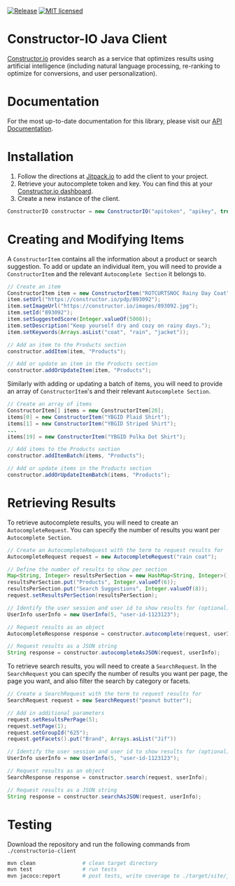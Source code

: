 [![Release](https://jitpack.io/v/Constructor-io/constructorio-java.svg)](https://jitpack.io/#Constructor-io/constructorio-java) [![MIT licensed](https://img.shields.io/badge/license-MIT-blue.svg)](https://github.com/Constructor-io/constructorio-java/blob/master/LICENSE)

# Constructor-IO Java Client
[Constructor.io](http://constructor.io/) provides search as a service that optimizes results using artificial intelligence (including natural language processing, re-ranking to optimize for conversions, and user personalization).

# Documentation
For the most up-to-date documentation for this library, please visit our [API Documentation](https://docs.constructor.io/rest-api.html?java).

# Installation
1. Follow the directions at [Jitpack.io](https://jitpack.io/#Constructor-io/constructorio-java/v4.7.1) to add the client to your project.
2. Retrieve your autocomplete token and key.  You can find this at your [Constructor.io dashboard](https://constructor.io/dashboard).
3. Create a new instance of the client.
```java
ConstructorIO constructor = new ConstructorIO("apitoken", "apikey", true, null);
```

# Creating and Modifying Items
A `ConstructorItem` contains all the information about a product or search suggestion. To add or update an individual item, you will need to provide a `ConstructorItem` and the relevant `Autocomplete Section` it belongs to.

```java
// Create an item
ConstructorItem item = new ConstructorItem("ROTCURTSNOC Rainy Day Coat");
item.setUrl("https://constructor.io/pdp/893092");
item.setImageUrl("https://constructor.io/images/893092.jpg");
item.setId("893092");
item.setSuggestedScore(Integer.valueOf(5000));
item.setDescription("Keep yourself dry and cozy on rainy days.");
item.setKeywords(Arrays.asList("coat", "rain", "jacket"));

// Add an item to the Products section
constructor.addItem(item, "Products");

// Add or update an item in the Products section
constructor.addOrUpdateItem(item, "Products");
```

Similarly with adding or updating a batch of items, you will need to provide an array of `ConstructorItem`'s and their relevant `Autocomplete Section`.
```java
// Create an array of items
ConstructorItem[] items = new ConstructorItem[20];
items[0] = new ConstructorItem("YBGID Plaid Shirt");
items[1] = new ConstructorItem("YBGID Striped Shirt");
...
items[19] = new ConstructorItem("YBGID Polka Dot Shirt");

// Add items to the Products section
constructor.addItemBatch(items, "Products");

// Add or update items in the Products section
constructor.addOrUpdateItemBatch(items, "Products");
```

# Retrieving Results

To retrieve autocomplete results, you will need to create an `AutocompleteRequest`. You can specify the number of results you want per `Autocomplete Section`.

```java
// Create an AutocompleteRequest with the term to request results for
AutocompleteRequest request = new AutocompleteRequest("rain coat");

// Define the number of results to show per section
Map<String, Integer> resultsPerSection = new HashMap<String, Integer>();
resultsPerSection.put("Products", Integer.valueOf(6));
resultsPerSection.put("Search Suggestions", Integer.valueOf(8));
request.setResultsPerSection(resultsPerSection);

// Identify the user session and user id to show results for (optional)
UserInfo userInfo = new UserInfo(5, "user-id-1123123");

// Request results as an object
AutocompleteResponse response = constructor.autocomplete(request, userInfo);

// Request results as a JSON string
String response = constructor.autocompleteAsJSON(request, userInfo);
```

To retrieve search results, you will need to create a `SearchRequest`. In the `SearchRequest` you can specify the number of results you want per page, the page you want, and also filter the search by category or facets. 

```java
// Create a SearchRequest with the term to request results for
SearchRequest request = new SearchRequest("peanut butter");

// Add in additional parameters
request.setResultsPerPage(5);
request.setPage(1);
request.setGroupId("625");
request.getFacets().put("Brand", Arrays.asList("Jif"))

// Identify the user session and user id to show results for (optional)
UserInfo userInfo = new UserInfo(5, "user-id-1123123");

// Request results as an object
SearchResponse response = constructor.search(request, userInfo);

// Request results as a JSON string
String response = constructor.searchAsJSON(request, userInfo);
```

# Testing
Download the repository and run the following commands from `./constructorio-client`

```bash
mvn clean               # clean target directory
mvn test                # run tests
mvn jacoco:report       # post tests, write coverage to ./target/site/jacoco
```
